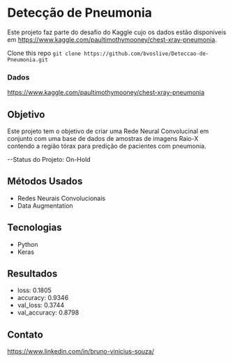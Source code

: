 
# Detecção de Pneumonia

Este projeto faz parte do desafio do Kaggle cujo os dados estão disponíveis em https://www.kaggle.com/paultimothymooney/chest-xray-pneumonia.

Clone this repo `git clone https://github.com/bvoslive/Deteccao-de-Pneumonia.git`

### Dados

https://www.kaggle.com/paultimothymooney/chest-xray-pneumonia

## Objetivo

Este projeto tem o objetivo de criar uma Rede Neural Convolucinal em conjunto com uma base de dados de amostras de imagens Raio-X contendo a região tórax para predição de pacientes com pneumonia.

--Status do Projeto: On-Hold

## Métodos Usados

* Redes Neurais Convolucionais
* Data Augmentation

## Tecnologias

* Python
* Keras

## Resultados

* loss: 0.1805
* accuracy: 0.9346
* val_loss: 0.3744
* val_accuracy: 0.8798

## Contato

https://www.linkedin.com/in/bruno-vinicius-souza/
